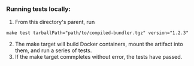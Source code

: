 ### Running tests locally:
1. From this directory's parent, run
  ```
  make test tarballPath="path/to/compiled-bundler.tgz" version="1.2.3"
  ```
2. The make target will build Docker containers, mount the artifact into them,
   and run a series of tests.
3. If the make target commpletes without error, the tests have passed.
